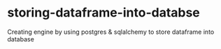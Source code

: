 # storing-dataframe-into-databse
Creating engine by using postgres &amp; sqlalchemy to store dataframe into database

